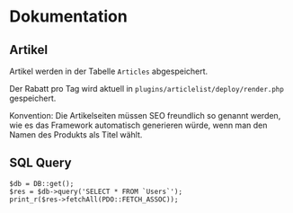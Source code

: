 # Dokumentation

## Artikel

Artikel werden in der Tabelle `Articles` abgespeichert.

Der Rabatt pro Tag wird aktuell in `plugins/articlelist/deploy/render.php` gespeichert.

Konvention: Die Artikelseiten müssen SEO freundlich so genannt werden, wie es das Framework automatisch generieren
würde, wenn man den Namen des Produkts als Titel wählt.
## SQL Query

```
$db = DB::get();
$res = $db->query('SELECT * FROM `Users`');
print_r($res->fetchAll(PDO::FETCH_ASSOC));
```



